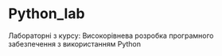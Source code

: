 # Python_lab
Лабораторні з курсу: Високорівнева розробка програмного забезпечення з використанням Python
